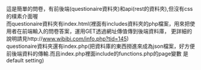 這是簡單的問卷，有前後端(questionaire資料夾)和api(rest的資料夾),但沒有css的樸素介面喔<br />
而questionaire資料夾有index.html(裡面有includes資料夾的php檔案，用來把使用者在前端輸入的問卷答案，運用GET透過網址傳值傳到後端資料庫，
更詳細的說明請見http://www.wibibi.com/info.php?tid=145)<br />
questionaire資料夾還有index.php(把資料庫的東西撈進來成為json檔案，好方便前後端資料的傳輸.而且index.php裡面include的functions.php的page變數
是default setting)
